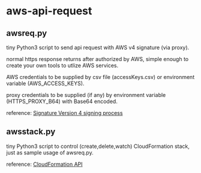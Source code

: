 # aws-api-request

## awsreq.py
tiny Python3 script to send api request with AWS v4 signature (via proxy).

normal https response returns after authorized by AWS,
simple enough to create your own tools to utlize AWS services.

AWS credentials to be supplied by csv file (accessKeys.csv) or environment variable (AWS_ACCESS_KEYS).

proxy credentials to be supplied (if any) by environment variable (HTTPS_PROXY_B64) with Base64 encoded.

reference:
  [Signature Version 4 signing process](https://docs.aws.amazon.com/general/latest/gr/signature-version-4.html)

## awsstack.py
tiny Python3 script to control (create,delete,watch) CloudFormation stack,
just as sample usage of awsreq.py.

reference:
  [CloudFormation API](https://docs.aws.amazon.com/AWSCloudFormation/latest/APIReference/Welcome.html)
